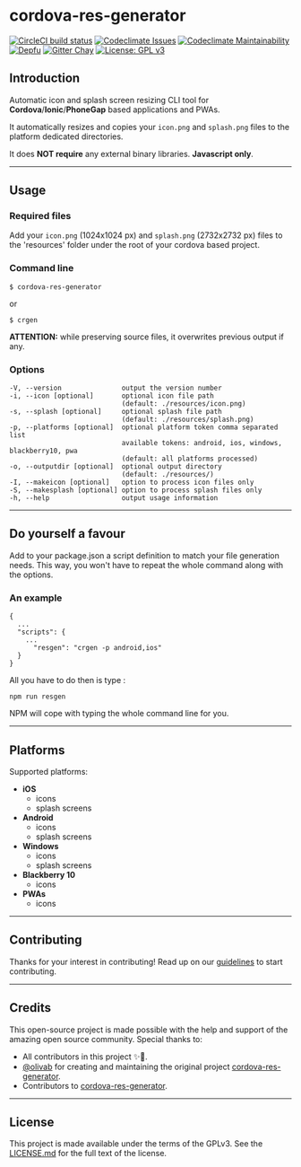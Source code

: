 # cordova-res-generator
[![CircleCI build status](https://img.shields.io/circleci/build/github/sebinbenjamin/cordova-res-generator.svg)](https://circleci.com/gh/sebinbenjamin/cordova-res-generator)
[![Codeclimate Issues](https://img.shields.io/codeclimate/issues/sebinbenjamin/cordova-res-generator.svg)](https://codeclimate.com/github/sebinbenjamin/cordova-res-generator/issues)
[![Codeclimate Maintainability](https://img.shields.io/codeclimate/maintainability-percentage/sebinbenjamin/cordova-res-generator.svg)](https://codeclimate.com/github/sebinbenjamin/cordova-res-generator/maintainability)
[![Depfu](https://badges.depfu.com/badges/e26d90ff99e9d1681c0e0029b003cb9f/overview.svg)](https://depfu.com/github/sebinbenjamin/cordova-res-generator?project_id=8520)
[![Gitter Chay](https://img.shields.io/gitter/room/sebinbenjamin/cordova-res-generator.svg?color=blue)](https://gitter.im/cordova-res-generator/community)
[![License: GPL v3](https://img.shields.io/badge/License-GPL%20v3-blue.svg)](https://www.gnu.org/licenses/gpl-3.0)

## Introduction

Automatic icon and splash screen resizing CLI tool for **Cordova**/**Ionic**/**PhoneGap** based applications and PWAs.

It automatically resizes and copies your ```icon.png``` and ```splash.png``` files to the platform dedicated directories.

It does **NOT require** any external binary libraries. **Javascript only**.

---
<!-- ## Installation

    $ npm install cordova-res-generator -g
--- -->

## Usage
### Required files

Add your ```icon.png``` (1024x1024 px) and ```splash.png``` (2732x2732 px) files to the 'resources' folder under the root of your cordova based project.

### Command line

    $ cordova-res-generator

or

    $ crgen

**ATTENTION:** while preserving source files, it overwrites previous output if any.

### Options

    -V, --version               output the version number
    -i, --icon [optional]       optional icon file path
                                (default: ./resources/icon.png)
    -s, --splash [optional]     optional splash file path
                                (default: ./resources/splash.png)
    -p, --platforms [optional]  optional platform token comma separated list
                                available tokens: android, ios, windows, blackberry10, pwa
                                (default: all platforms processed)
    -o, --outputdir [optional]  optional output directory
                                (default: ./resources/)
    -I, --makeicon [optional]   option to process icon files only
    -S, --makesplash [optional] option to process splash files only
    -h, --help                  output usage information

---

## Do yourself a favour

Add to your package.json a script definition to match your file generation needs.
This way, you won't have to repeat the whole command along with the options.

### An example

    {
      ...
      "scripts": {
        ...
          "resgen": "crgen -p android,ios"
      }
    }

All you have to do then is type :

    npm run resgen

NPM will cope with typing the whole command line for you.

---

## Platforms

Supported platforms:

- **iOS**
  - icons
  - splash screens
- **Android**
  - icons
  - splash screens
- **Windows**
  - icons
  - splash screens
- **Blackberry 10**
  - icons
- **PWAs**
  - icons

---

## Contributing
Thanks for your interest in contributing! 
Read up on our [guidelines](https://github.com/sebinbenjamin/cordova-res-generator/blob/master/CONTRIBUTING.md) to start contributing.

---

## Credits
This open-source project is made possible with the help and support of the amazing open source community. Special thanks to:

* All contributors in this project ✨💚.
* [@olivab][1] for creating and maintaining the original project [cordova-res-generator][2].
* Contributors to [cordova-res-generator][2].

[1]: https://github.com/olivab
[2]: https://github.com/olivab/cordova-res-generator

---

## License

This project is made available under the terms of the GPLv3.
See the [LICENSE.md][license] for the full text of the license.

[license]: https://github.com/sebinbenjamin/cordova-res-generator/blob/master/LICENSE
